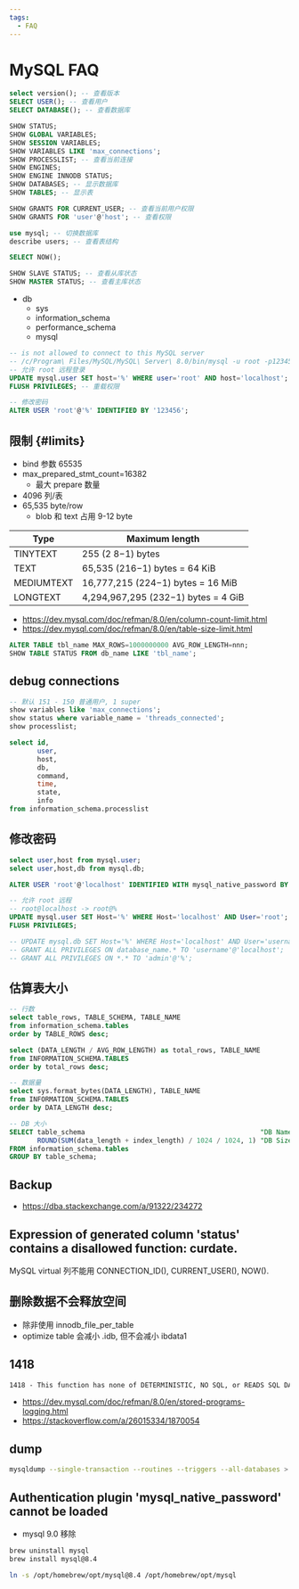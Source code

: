 ```yaml
---
tags:
  - FAQ
---
```


# MySQL FAQ

```sql
select version(); -- 查看版本
SELECT USER(); -- 查看用户
SELECT DATABASE(); -- 查看数据库

SHOW STATUS;
SHOW GLOBAL VARIABLES;
SHOW SESSION VARIABLES;
SHOW VARIABLES LIKE 'max_connections';
SHOW PROCESSLIST; -- 查看当前连接
SHOW ENGINES;
SHOW ENGINE INNODB STATUS;
SHOW DATABASES; -- 显示数据库
SHOW TABLES; -- 显示表

SHOW GRANTS FOR CURRENT_USER; -- 查看当前用户权限
SHOW GRANTS FOR 'user'@'host'; -- 查看权限

use mysql; -- 切换数据库
describe users; -- 查看表结构

SELECT NOW();

SHOW SLAVE STATUS; -- 查看从库状态
SHOW MASTER STATUS; -- 查看主库状态
```

- db
  - sys
  - information_schema
  - performance_schema
  - mysql

```sql
-- is not allowed to connect to this MySQL server
-- /c/Program\ Files/MySQL/MySQL\ Server\ 8.0/bin/mysql -u root -p123456 app -h 127.0.0.1
-- 允许 root 远程登录
UPDATE mysql.user SET host='%' WHERE user='root' AND host='localhost';
FLUSH PRIVILEGES; -- 重载权限

-- 修改密码
ALTER USER 'root'@'%' IDENTIFIED BY '123456';
```

## 限制 {#limits}

- bind 参数 65535
- max_prepared_stmt_count=16382
  - 最大 prepare 数量
- 4096 列/表
- 65,535 byte/row
  - blob 和 text 占用 9-12 byte

| Type       | Maximum length                      |
| ---------- | ----------------------------------- |
| TINYTEXT   | 255 (2 8−1) bytes                   |
| TEXT       | 65,535 (216−1) bytes = 64 KiB       |
| MEDIUMTEXT | 16,777,215 (224−1) bytes = 16 MiB   |
| LONGTEXT   | 4,294,967,295 (232−1) bytes = 4 GiB |

- https://dev.mysql.com/doc/refman/8.0/en/column-count-limit.html
- https://dev.mysql.com/doc/refman/8.0/en/table-size-limit.html

```sql
ALTER TABLE tbl_name MAX_ROWS=1000000000 AVG_ROW_LENGTH=nnn;
SHOW TABLE STATUS FROM db_name LIKE 'tbl_name';
```

## debug connections

```sql
-- 默认 151 - 150 普通用户, 1 super
show variables like 'max_connections';
show status where variable_name = 'threads_connected';
show processlist;

select id,
       user,
       host,
       db,
       command,
       time,
       state,
       info
from information_schema.processlist
```

## 修改密码

```sql
select user,host from mysql.user;
select user,host,db from mysql.db;

ALTER USER 'root'@'localhost' IDENTIFIED WITH mysql_native_password BY 'password';

-- 允许 root 远程
-- root@localhost -> root@%
UPDATE mysql.user SET Host='%' WHERE Host='localhost' AND User='root';
FLUSH PRIVILEGES;

-- UPDATE mysql.db SET Host='%' WHERE Host='localhost' AND User='username';
-- GRANT ALL PRIVILEGES ON database_name.* TO 'username'@'localhost';
-- GRANT ALL PRIVILEGES ON *.* TO 'admin'@'%';
```

## 估算表大小

```sql
-- 行数
select table_rows, TABLE_SCHEMA, TABLE_NAME
from information_schema.tables
order by TABLE_ROWS desc;

select (DATA_LENGTH / AVG_ROW_LENGTH) as total_rows, TABLE_NAME
from INFORMATION_SCHEMA.TABLES
order by total_rows desc;

-- 数据量
select sys.format_bytes(DATA_LENGTH), TABLE_NAME
from INFORMATION_SCHEMA.TABLES
order by DATA_LENGTH desc;

-- DB 大小
SELECT table_schema                                            "DB Name",
       ROUND(SUM(data_length + index_length) / 1024 / 1024, 1) "DB Size in MB"
FROM information_schema.tables
GROUP BY table_schema;
```

## Backup

- https://dba.stackexchange.com/a/91322/234272

## Expression of generated column 'status' contains a disallowed function: curdate.

MySQL virtual 列不能用 CONNECTION_ID(), CURRENT_USER(), NOW().

## 删除数据不会释放空间

- 除非使用 innodb_file_per_table
- optimize table 会减小 .idb, 但不会减小 ibdata1

## 1418

```txt
1418 - This function has none of DETERMINISTIC, NO SQL, or READS SQL DATA in its declaration and binary logging is enabled (you *might* want to use the less safe log_bin_trust_function_creators variable)
```

- https://dev.mysql.com/doc/refman/8.0/en/stored-programs-logging.html
- https://stackoverflow.com/a/26015334/1870054

## dump

```bash
mysqldump --single-transaction --routines --triggers --all-databases > MySQLData.sql
```

## Authentication plugin 'mysql_native_password' cannot be loaded

- mysql 9.0 移除

```bash
brew uninstall mysql
brew install mysql@8.4

ln -s /opt/homebrew/opt/mysql@8.4 /opt/homebrew/opt/mysql
```
